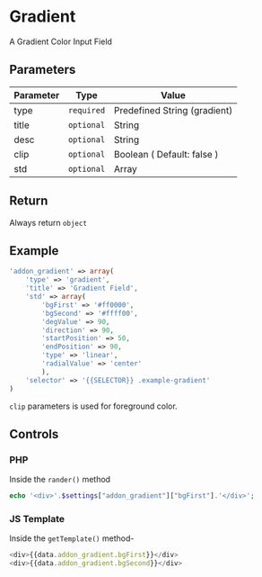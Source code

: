 
# Gradient
A Gradient Color Input Field

## Parameters
Parameter | Type | Value
--- | --- | ---
type | `required` | Predefined String (gradient)
title | `optional` | String
desc | `optional` | String
clip | `optional` | Boolean ( Default: false )
std | `optional` | Array

## Return
Always return `object`

## Example
```php
'addon_gradient' => array(
    'type' => 'gradient',
    'title' => 'Gradient Field',
    'std' => array(
		'bgFirst' => '#ff0000',
		'bgSecond' => '#ffff00',
		'degValue' => 90,
		'direction' => 90,
		'startPosition' => 50,
		'endPosition' => 90,
		'type' => 'linear', 
		'radialValue' => 'center'
	    ),
    'selector' => '{{SELECTOR}} .example-gradient'
)
```

`clip` parameters is used for foreground color.

## Controls
### PHP
Inside the `rander()` method
```php
echo '<div>'.$settings["addon_gradient"]["bgFirst"].'</div>';
```

### JS Template
Inside the `getTemplate()` method-
```js
<div>{{data.addon_gradient.bgFirst}}</div>
<div>{{data.addon_gradient.bgSecond}}</div>
```
